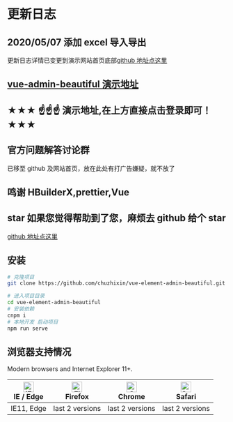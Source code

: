 # 更新日志

## 2020/05/07 添加 excel 导入导出

更新日志详情已变更到演示网站首页底部[github 地址点这里](https://github.com/chuzhixin/vue-admin-beautiful)

## [vue-admin-beautiful 演示地址](http://chu1204505056.gitee.io/vue-admin-beautiful)

## ★★★ ☝☝☝ 演示地址,在上方直接点击登录即可！★★★

## 官方问题解答讨论群

已移至 github 及网站首页，放在此处有打广告嫌疑，就不放了

## 鸣谢 HBuilderX,prettier,Vue

## star 如果您觉得帮助到了您，麻烦去 github 给个 star

[github 地址点这里](https://github.com/chuzhixin/vue-admin-beautiful)

## 安装

```bash
# 克隆项目
git clone https://github.com/chuzhixin/vue-element-admin-beautiful.git

# 进入项目目录
cd vue-element-admin-beautiful
# 安装依赖
cnpm i
# 本地开发 启动项目
npm run serve
```

## 浏览器支持情况

Modern browsers and Internet Explorer 11+.

| [<img class="no-margin" src="https://raw.githubusercontent.com/alrra/browser-logos/master/src/edge/edge_48x48.png" alt="IE / Edge" width="24px" height="24px" />](http://godban.github.io/browsers-support-badges/)</br>IE / Edge | [<img class="no-margin" src="https://raw.githubusercontent.com/alrra/browser-logos/master/src/firefox/firefox_48x48.png" alt="Firefox" width="24px" height="24px" />](http://godban.github.io/browsers-support-badges/)</br>Firefox | [<img class="no-margin" src="https://raw.githubusercontent.com/alrra/browser-logos/master/src/chrome/chrome_48x48.png" alt="Chrome" width="24px" height="24px" />](http://godban.github.io/browsers-support-badges/)</br>Chrome | [<img class="no-margin" src="https://raw.githubusercontent.com/alrra/browser-logos/master/src/safari/safari_48x48.png" alt="Safari" width="24px" height="24px" />](http://godban.github.io/browsers-support-badges/)</br>Safari |
| --------------------------------------------------------------------------------------------------------------------------------------------------------------------------------------------------------------------------------- | ----------------------------------------------------------------------------------------------------------------------------------------------------------------------------------------------------------------------------------- | ------------------------------------------------------------------------------------------------------------------------------------------------------------------------------------------------------------------------------- | ------------------------------------------------------------------------------------------------------------------------------------------------------------------------------------------------------------------------------- |
| IE11, Edge                                                                                                                                                                                                                        | last 2 versions                                                                                                                                                                                                                     | last 2 versions                                                                                                                                                                                                                 | last 2 versions                                                                                                                                                                                                                 |
